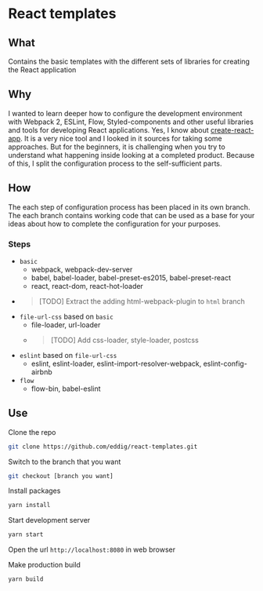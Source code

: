 # React templates
## What
Contains the basic templates with the different sets of libraries for creating the React application
## Why
I wanted to learn deeper how to configure the development environment with Webpack 2, ESLint, Flow, Styled-components and other useful libraries and tools for developing React applications. Yes, I know about [create-react-app](https://github.com/facebookincubator/create-react-app). It is a very nice tool and I looked in it sources for taking some approaches. But for the beginners, it is challenging when you try to understand what happening inside looking at a completed product. Because of this, I split the configuration process to the self-sufficient parts.
## How
The each step of configuration process has been placed in its own branch. The each branch contains working code that can be used as a base for your ideas about how to complete the configuration for your purposes.  
### Steps
- `basic`
  - webpack, webpack-dev-server
  - babel, babel-loader, babel-preset-es2015, babel-preset-react
  - react, react-dom, react-hot-loader
- > [TODO] Extract the adding html-webpack-plugin to `html` branch
- `file-url-css` based on `basic`
  - file-loader, url-loader
  - > [TODO] Add css-loader, style-loader, postcss
- `eslint` based on `file-url-css`
  - eslint, eslint-loader, eslint-import-resolver-webpack, eslint-config-airbnb
- `flow`
  - flow-bin, babel-eslint
## Use
Clone the repo
```bash
git clone https://github.com/eddig/react-templates.git
```
Switch to the branch that you want
```bash
git checkout [branch you want]
```
Install packages
```bash
yarn install
```
Start development server
```bash
yarn start
```
Open the url `http://localhost:8080` in web browser  

Make production build
```bash
yarn build
```
